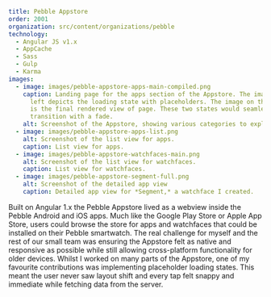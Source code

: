 ```yaml
title: Pebble Appstore
order: 2001
organization: src/content/organizations/pebble
technology:
  - Angular JS v1.x
  - AppCache
  - Sass
  - Gulp
  - Karma
images:
  - image: images/pebble-appstore-apps-main-compiled.png
    caption: Landing page for the apps section of the Appstore. The image on the
      left depicts the loading state with placeholders. The image on the right
      is the final rendered view of page. These two states would seamlessly
      transition with a fade.
    alt: Screenshot of the Appstore, showing various categories to explore.
  - image: images/pebble-appstore-apps-list.png
    alt: Screenshot of the list view for apps.
    caption: List view for apps.
  - image: images/pebble-appstore-watchfaces-main.png
    alt: Screenshot of the list view for watchfaces.
    caption: List view for watchfaces.
  - image: images/pebble-appstore-segment-full.png
    alt: Screenshot of the detailed app view
    caption: Detailed app view for *Segment,* a watchface I created.
```
Built on Angular 1.x the Pebble Appstore lived as a webview inside the Pebble Android and iOS apps. Much like the Google Play Store or Apple App Store, users could browse the store for apps and watchfaces that could be installed on their Pebble smartwatch. The real challenge for myself and the rest of our small team was ensuring the Appstore felt as native and responsive as possible while still allowing cross-platform functionality for older devices. Whilst I worked on many parts of the Appstore, one of my favourite contributions was implementing placeholder loading states. This meant the user never saw layout shift and every tap felt snappy and immediate while fetching data from the server.
